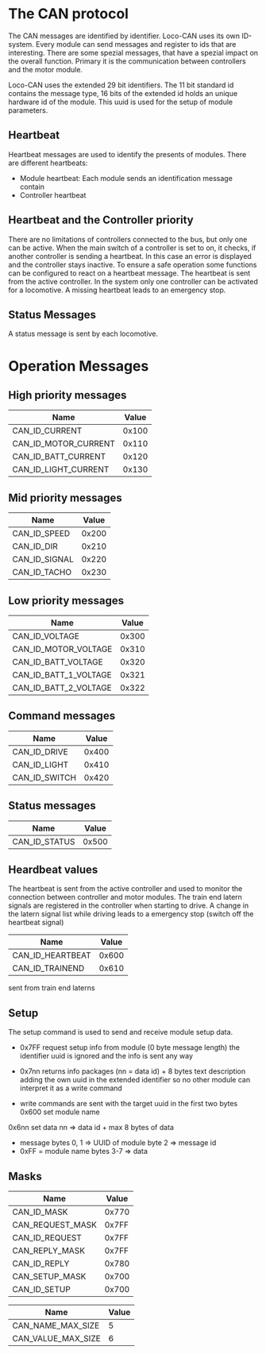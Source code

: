 # The CAN protocol

The CAN messages are identified by identifier. Loco-CAN uses its own ID-system. Every module can send messages and register to ids that are interesting. There are some spezial messages, that have a spezial impact on the overall function. Primary it is the communication between controllers and the motor module.

Loco-CAN uses the extended 29 bit identifiers. The 11 bit standard id contains the message type, 16 bits of the extended id holds an unique hardware id of the module. This uuid is used for the setup of module parameters.

## Heartbeat
Heartbeat messages are used to identify the presents of modules. There are different heartbeats:

* Module heartbeat: Each module sends an identification message contain
* Controller heartbeat
## Heartbeat and the Controller priority
There are no limitations of controllers connected to the bus, but only one can be active. When the main switch of a controller is set to on, it checks, if another controller is sending a heartbeat. In this case an error is displayed and the controller stays inactive.
To ensure a safe operation some functions can be configured to react on a heartbeat message. The heartbeat is sent from the active controller. In the system only one controller can be activated for a locomotive. A missing heartbeat leads to an emergency stop.

## Status Messages
A status message is sent by each locomotive.

# Operation Messages

## High priority messages

|Name|Value|
|----|-----|
|CAN_ID_CURRENT|0x100|
|CAN_ID_MOTOR_CURRENT|0x110|
|CAN_ID_BATT_CURRENT|0x120|
|CAN_ID_LIGHT_CURRENT|0x130|

## Mid priority messages

|Name|Value|
|----|-----|
|CAN_ID_SPEED|0x200|
|CAN_ID_DIR|0x210|
|CAN_ID_SIGNAL|0x220|
|CAN_ID_TACHO|0x230|

## Low priority messages

|Name|Value|
|----|-----|
|CAN_ID_VOLTAGE|0x300|
|CAN_ID_MOTOR_VOLTAGE|0x310|
|CAN_ID_BATT_VOLTAGE|0x320|
|CAN_ID_BATT_1_VOLTAGE|0x321|
|CAN_ID_BATT_2_VOLTAGE|0x322|

## Command messages

|Name|Value|
|----|-----|
|CAN_ID_DRIVE|0x400|
|CAN_ID_LIGHT|0x410|
|CAN_ID_SWITCH|0x420|

## Status messages

|Name|Value|
|----|-----|
|CAN_ID_STATUS|0x500|

## Heardbeat values
The heartbeat is sent from the active controller and used to monitor the connection between controller and motor modules. The train end latern signals are registered in the controller when starting to drive. A change in the latern signal list while driving leads to a emergency stop (switch off the heartbeat signal)

|Name|Value|
|----|-----|
|CAN_ID_HEARTBEAT|0x600|
|CAN_ID_TRAINEND|0x610|

sent from train end laterns

## Setup

The setup command is used to send and receive module setup data.
* 0x7FF request setup info from module (0 byte message length)
        the identifier uuid is ignored and the info is sent any way
* 0x7nn returns info packages (nn = data id)
        + 8 bytes text description
        adding the own uuid in the extended identifier
        so no other module can interpret it as a write command

* write commands are sent with the target uuid in the first two bytes
0x600   set module name

0x6nn   set data
        nn => data id + max 8 bytes of data

* message  bytes 0, 1 	=> UUID of module
           byte 2		=> message id
* 0xFF = module name
           bytes 3-7 	=> data

## Masks

|Name|Value|
|----|-----|
|CAN_ID_MASK|0x770|
|CAN_REQUEST_MASK|0x7FF|
|CAN_ID_REQUEST|0x7FF|
|CAN_REPLY_MASK|0x7FF|
|CAN_ID_REPLY|0x780|
|CAN_SETUP_MASK|0x700|
|CAN_ID_SETUP|0x700|

|Name|Value|
|----|-----|
|CAN_NAME_MAX_SIZE|5|
|CAN_VALUE_MAX_SIZE|6|
